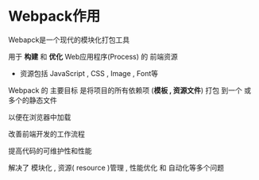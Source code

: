 # Webpack作用

Webapck是一个现代的模块化打包工具

用于 **构建** 和 **优化** Web应用程序(Process)  的 前端资源

- 资源包括 JavaScript , CSS , Image , Font等

Webpack 的 主要目标 是将项目的所有依赖项 (**模板 , 资源文件**) 打包 到一个 或 多个的静态文件

以便在浏览器中加载

改善前端开发的工作流程

提高代码的可维护性和性能

解决了 模块化 , 资源( resource )管理 , 性能优化 和 自动化等多个问题